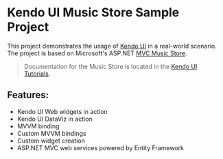 # Kendo UI Music Store Sample Project

This project demonstrates the usage of [Kendo UI](http://www.kendoui.com) in a real-world scenario.
The project is based on Microsoft's ASP.NET [MVC Music Store](http://mvcmusicstore.codeplex.com/).

> Documentation for the Music Store is located in the
> [Kendo UI Tutorials](http://testdocs.kendoui.com/tutorials/ASP.NET/Kendo%20Music%20Store/kendo-music-store-intro).

## Features:

- Kendo UI Web widgets in action
- Kendo UI DataViz in action
- MVVM binding
- Custom MVVM bindings
- Custom widget creation
- ASP.NET MVC web services powered by Entity Framework